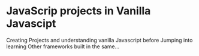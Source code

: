 # JavaScrip projects in Vanilla Javascipt

Creating Projects and understanding vanilla Javascript before Jumping into learning Other frameworks built in the same...
